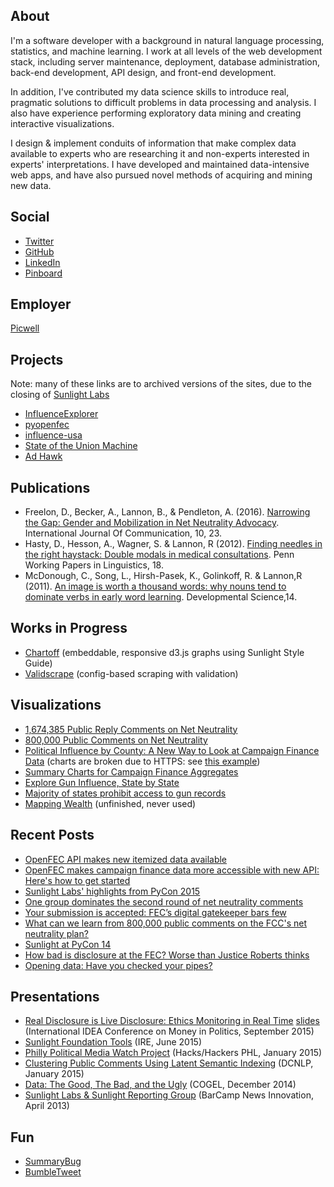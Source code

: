 ## About

I'm a software developer with a background in natural language processing, statistics, and machine learning. I work at all levels of the web development stack, including server maintenance, deployment, database administration, back-end development, API design, and front-end development. 

In addition, I've contributed my data science skills to introduce real, pragmatic solutions to difficult problems in data processing and analysis. I also have experience performing exploratory data mining and creating interactive visualizations.

I design & implement conduits of information that make complex data available to experts who are researching it and non-experts interested in experts' interpretations. I have developed and maintained data-intensive web apps, and have also pursued novel methods of acquiring and mining new data.

## Social

* [Twitter](http://twitter.com/boblannon)
* [GitHub](http://github.com/boblannon)
* [LinkedIn](http://www.linkedin.com/in/boblannon/)
* [Pinboard](https://pinboard.in/u:boblannon)

## Employer

[Picwell](http://www.picwell.com/)

## Projects

Note: many of these links are to archived versions of the sites, due to the closing of [Sunlight Labs](https://sunlightfoundation.com/2016/09/21/whats-next-for-sunlight-labs/)

* [InfluenceExplorer](https://web.archive.org/web/20161109191617/http://influenceexplorer.com/)
* [pyopenfec](https://github.com/jeremyjbowers/pyopenfec)
* [influence-usa](https://github.com/influence-usa)
* [State of the Union Machine](https://web.archive.org/web/20160921012009/http://sotu.sunlightfoundation.com/)
* [Ad Hawk](https://web.archive.org/web/20130421112353/http://adhawk.sunlightfoundation.com/about/)

## Publications

* Freelon, D., Becker, A., Lannon, B., & Pendleton, A. (2016). [Narrowing the Gap:
Gender and Mobilization in Net Neutrality Advocacy](http://ijoc.org/index.php/ijoc/article/view/4598/1867). International Journal Of Communication, 10, 23.
* Hasty, D., Hesson, A., Wagner, S. & Lannon, R (2012). [Finding needles in the right haystack: Double modals in medical consultations](http://repository.upenn.edu/pwpl/vol18/iss2/6/). Penn Working Papers in Linguistics, 18.
* McDonough, C., Song, L., Hirsh-Pasek, K., Golinkoff, R. & Lannon,R (2011). [An image is worth a thousand words: why nouns tend to dominate verbs in early word learning](http://onlinelibrary.wiley.com/doi/10.1111/j.1467-7687.2010.00968.x/full). Developmental Science,14.

## Works in Progress

* [Chartoff](https://github.com/sunlightlabs/chartoff) (embeddable, responsive d3.js graphs using Sunlight Style Guide)
* [Validscrape](https://github.com/boblannon/validscrape) (config-based scraping with validation)

## Visualizations

* [1,674,385 Public Reply Comments on Net Neutrality](http://openinternet-pt2.widgets.sunlightfoundation.com.s3.amazonaws.com/index.html)
* [800,000 Public Comments on Net Neutrality](https://s3.amazonaws.com/openinternet.widgets.sunlightfoundation.com/index.html)
* [Political Influence by County: A New Way to Look at Campaign Finance Data](http://sunlightfoundation.com/blog/2013/10/23/political-influence-by-county-a-new-way-to-look-at-campaign-finance-data/) (charts are broken due to HTTPS: see [this example](http://assets.sunlightfoundation.com.s3.amazonaws.com/blog/azavea_maps/pres.html))
* [Summary Charts for Campaign Finance Aggregates](http://influenceexplorer.com/industries?cycle=2012)
* [Explore Gun Influence, State by State](http://sunlightfoundation.com/blog/2013/12/10/explore-gun-influence-state-by-state/)
* [Majority of states prohibit access to gun records](http://sunlightfoundation.com/blog/2013/01/18/majority-states-and-counting-dont-allow-gun-records-be-public/)
* [Mapping Wealth](http://assets.sunlightlabs.com.s3.amazonaws.com/mapping_wealth/choropleth.html) (unfinished, never used)

## Recent Posts

* [OpenFEC API makes new itemized data available](http://sunlightfoundation.com/blog/2015/08/18/openfec-api-makes-new-itemized-data-available/)
* [OpenFEC makes campaign finance data more accessible with new API: Here's how to get started](http://sunlightfoundation.com/blog/2015/07/08/openfec-makes-campaign-finance-data-more-accessible-with-new-api-heres-how-to-get-started/)
* [Sunlight Labs' highlights from PyCon 2015](http://sunlightfoundation.com/blog/2015/04/28/sunlight-labs-highlights-from-pycon-2015/)
* [One group dominates the second round of net neutrality comments](http://sunlightfoundation.com/blog/2014/12/16/one-group-dominates-the-second-round-of-net-neutrality-comments/)
* [Your submission is accepted: FEC’s digital gatekeeper bars few](http://sunlightfoundation.com/blog/2014/10/14/your-submission-is-accepted-fecs-digital-gatekeeper-bars-few/)
* [What can we learn from 800,000 public comments on the FCC's net neutrality plan?](http://sunlightfoundation.com/blog/2014/09/02/what-can-we-learn-from-800000-public-comments-on-the-fccs-net-neutrality-plan/)
* [Sunlight at PyCon 14](http://sunlightfoundation.com/blog/2014/04/18/sunlight-at-pycon-2014/)
* [How bad is disclosure at the FEC? Worse than Justice Roberts thinks](http://sunlightfoundation.com/blog/2014/04/02/how-bad-is-disclosure-at-the-fec-worse-than-justice-roberts-thinks/)
* [Opening data: Have you checked your pipes?](http://sunlightfoundation.com/blog/2014/03/21/data-plumbers/)

## Presentations

* [Real Disclosure is Live Disclosure: Ethics Monitoring in Real Time](https://youtu.be/X52wh1u_Xhc?t=29m1s) [slides](https://docs.google.com/presentation/d/1iPLMyaSdYrYm0ScowmYa2d5M2tZBM9Wp1rgPPbrRscE/pub?start=false&loop=false&delayms=3000#slide=id.p) (International IDEA Conference on Money in Politics, September 2015)
* [Sunlight Foundation Tools](https://docs.google.com/presentation/d/1jxilBqU8eSe8vDFu2_3C7COTHDJCG6iDrQWKbFKKjVg/pub?start=false&loop=false&delayms=3000#slide=id.gaca0f061c_0_0) (IRE, June 2015)
* [Philly Political Media Watch Project](https://docs.google.com/presentation/d/1txUeQzGhNGRonFXhDsYT2_q_1MHlSs37en5-vCcenEM/pub?start=false&loop=false&delayms=3000#slide=id.p) (Hacks/Hackers PHL, January 2015)
* [Clustering Public Comments Using Latent Semantic Indexing](https://docs.google.com/presentation/d/1WtNCsF03kuNQKaYkjc96IYkN9GV7U98szM8bW4-2CJI/pub?start=false&loop=false&delayms=3000#slide=id.p) (DCNLP, January 2015)
* [Data: The Good, The Bad, and the Ugly](https://docs.google.com/presentation/d/1apwuHP-kgJETcbtEKv3Cyllo2s-1wHpdtCZxCY-yEEo/pub?start=false&loop=false&delayms=3000#slide=id.p4) (COGEL, December 2014)
* [Sunlight Labs & Sunlight Reporting Group](https://docs.google.com/presentation/d/1MEZRnuMOR5i2gAu7ebSDgoQ4Ujx3AdGFla_Ur-zWdIs/pub?start=false&loop=false&delayms=3000#slide=id.p) (BarCamp News Innovation, April 2013)

## Fun
* [SummaryBug](https://twitter.com/SummaryBug)
* [BumbleTweet](https://github.com/boblannon/bumbletweet) 
